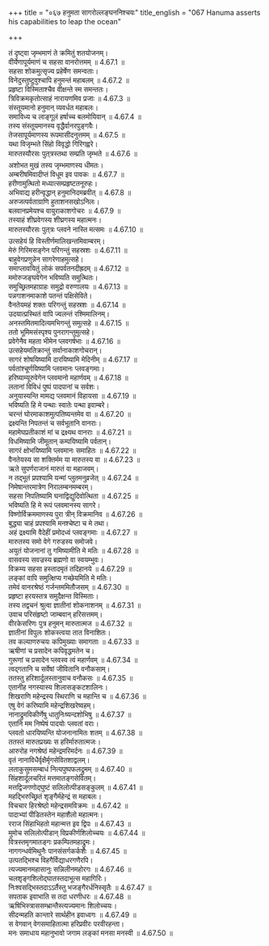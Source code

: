 +++
title = "०६७ हनुमता सागरोल्लङ्घननिश्चयः"
title_english = "067 Hanuma asserts his capabilities to leap the ocean"

+++


  
तं दृष्ट्वा जृम्भमाणं ते क्रमितुं शतयोजनम्।  
वीर्येणापूर्यमाणं च सहसा वानरोत्तमम् ॥ 4.67.1 ॥   
सहसा शोकमुत्सृज्य प्रहेर्षेण समन्वताः।  
विनेदुस्तुष्टुवुश्चापि हनुमन्तं महाबलम् ॥ 4.67.2 ॥   
प्रहृष्टा विस्मिताश्चैव वीक्षन्ते स्म समन्ततः।  
त्रिविक्रमकृतोत्साहं नारायणमिव प्रजाः ॥ 4.67.3 ॥   
संस्तूयमानो हनुमान् व्यवर्धत महाबलः।  
समाविध्य च लाङ्गूलं हर्षाच्च बलमोयिवान् ॥ 4.67.4 ॥   
तस्य संस्तूयमानस्य वृद्धैर्वानरपुङ्गवैः।  
तेजसापूर्यमाणस्य रूपमासीदनुत्तमम् ॥ 4.67.5 ॥   
यथा विजृम्भते सिंहो विवृद्धो गिरिगह्वरे।  
मारुतस्यौरसः पुत्त्रस्तथा सम्प्रति जृम्भते ॥ 4.67.6 ॥   
अशोभत मुखं तस्य जृम्भमाणस्य धीमतः।  
अम्बरीषमिवादीप्तं विधूम इव पावकः ॥ 4.67.7 ॥   
हरीणामुत्थितो मध्यात्सम्प्रहृष्टतनूरुहः।  
अभिवाद्य हरीन्वृद्धान् हनुमानिदमब्रवीत् ॥ 4.67.8 ॥   
अरुजत्पर्वताग्राणि हुताशनसखोऽनिलः।  
बलवानप्रमेयश्च वायुराकाशगोचरः ॥ 4.67.9 ॥   
तस्याहं शीघ्रवेगस्य शीघ्रगस्य महात्मनः।  
मारुतस्यौरसः पुत्त्रः प्लवने नास्ति मत्समः ॥ 4.67.10 ॥   
उत्सहेयं हि विस्तीर्णमालिखन्तमिवाम्बरम्।  
मेरुं गिरिमसङ्गेन परिगन्तुं सहस्रशः ॥ 4.67.11 ॥   
बाहुवेगप्रणुन्नेन सागरेणाहमुत्सहे।  
समाप्लावयितुं लोकं सपर्वतनदीह्रदम् ॥ 4.67.12 ॥   
ममोरुजङ्घवेगेन भविष्यति समुत्थितः।  
समुच्छ्रितमहाग्राहः समुद्रो वरुणालयः ॥ 4.67.13 ॥   
पन्नगाशनमाकाशे पतन्तं पक्षिसेविते।  
वैनतेयमहं शक्तः परिगन्तुं सहस्रशः ॥ 4.67.14 ॥   
उदयात्प्रस्थितं वापि ज्वलन्तं रश्मिमालिनम्।  
अनस्तमितमादित्यमभिगन्तुं समुत्सहे ॥ 4.67.15 ॥   
ततो भूमिमसंस्पृश्य पुनरागन्तुमुत्सहे।  
प्रवेगेनैव महता भीमेन प्लवगर्षभाः ॥ 4.67.16 ॥   
उत्सहेयमतिक्रान्तुं सर्वानाकाशगोचरान्।  
सागरं शोषयिष्यामि दारयिष्यामि मेदिनीम् ॥ 4.67.17 ॥   
पर्वतांश्चूर्णयिष्यामि प्लवमानः प्लवङ्गमाः।  
हरिष्याम्यूरुवेगेन प्लवमानो महार्णवम् ॥ 4.67.18 ॥   
लतानां विविधं पुष्पं पादपानां च सर्वशः।  
अनुयास्यन्ति मामद्य प्लवमानं विहायसा ॥ 4.67.19 ॥   
भविष्यति हि मे पन्थाः स्वातेः पन्था इवाम्बरे।  
चरन्तं घोरमाकाशमुत्पतिष्यन्तमेव वा ॥ 4.67.20 ॥   
द्रक्ष्यन्ति निपतन्तं च सर्वभूतानि वानराः।  
महामेघप्रतीकाशं मां च द्रक्ष्यथ वानराः ॥ 4.67.21 ॥   
विधमिष्यामि जीमूतान् कम्पयिष्यामि पर्वतान्।  
सागरं क्षोभयिष्यामि प्लवमानः समाहितः ॥ 4.67.22 ॥   
वैनतेयस्य सा शक्तिर्मम या मारुतस्य वा ॥ 4.67.23 ॥   
ऋते सुपर्णराजानं मारुतं वा महाजवम्।  
न तद्भूतं प्रपश्यामि यन्मां प्लुतमनुव्रजेत् ॥ 4.67.24 ॥   
निमेषान्तरमात्रेण निरालम्बनमम्बरम्।  
सहसा निपतिष्यामि घनाद्विद्युदिवोत्थिता ॥ 4.67.25 ॥   
भविष्यति हि मे रूपं प्लवमानस्य सागरे।  
विष्णोर्विक्रममाणस्य पुरा त्रीन् विक्रमानिव ॥ 4.67.26 ॥   
बुद्ध्या चाहं प्रपश्यामि मनश्चेष्टा च मे तथा।  
अहं द्रक्ष्यामि वैदेहीं प्रमोदध्वं प्लवङ्गमाः ॥ 4.67.27 ॥   
मारुतस्य समो वेगे गरुडस्य समोजवे।  
अयुतं योजनानां तु गमिष्यामीति मे मतिः ॥ 4.67.28 ॥   
वासवस्य सवज्रस्य ब्रह्मणो वा स्वयम्भुवः।  
विक्रम्य सहसा हस्तादमृतं तदिहानये ॥ 4.67.29 ॥   
लङ्कां वापि समुत्क्षिप्य गच्छेयमिति मे मतिः।  
तमेवं वानरश्रेष्ठं गर्जन्तममितौजसम् ॥ 4.67.30 ॥   
प्रहृष्टा हरयस्तत्र समुदैक्षन्त विस्मिताः।  
तस्य तद्वचनं श्रुत्वा ज्ञातीनां शोकनाशनम् ॥ 4.67.31 ॥   
उवाच परिसंहृष्टो जाम्बवान् हरिसत्तमम्।  
वीरकेसरिणः पुत्र हनुमन् मारुतात्मज ॥ 4.67.32 ॥   
ज्ञातीनां विपुलः शोकस्त्वया तात विनाशितः।  
तव कल्याणरुचयः कपिमुख्याः समागताः ॥ 4.67.33 ॥   
ऋषीणां च प्रसादेन कपिवृद्धमतेन च।  
गुरूणां च प्रसादेन प्लवस्व त्वं महार्णवम् ॥ 4.67.34 ॥   
त्वद्गतानि च सर्वेषां जीवितानि वनौकसाम्।  
ततस्तु हरिशार्दूलस्तानुवाच वनौकसः ॥ 4.67.35 ॥   
एतानीह नगस्यास्य शिलासङ्कटशालिनः।  
शिखराणि महेन्द्रस्य स्थिराणि च महान्ति च ॥ 4.67.36 ॥   
एषु वेगं करिष्यामि महेन्द्रशिखरेष्वहम्।  
नानाद्रुमविकीर्णेषु धातुनिःष्यन्दशोभिषु ॥ 4.67.37 ॥   
एतानि मम निष्पेषं पादयोः प्लवतां वराः।  
प्लवतो धारयिष्यन्ति योजनानामितः शतम् ॥ 4.67.38 ॥   
ततस्तं मारुतप्रख्यः स हरिर्मारुतात्मजः।  
आरुरोह नगश्रेष्ठं महेन्द्रमरिमर्दनः ॥ 4.67.39 ॥   
वृतं नानाविधैर्वृक्षैर्मृगसेवितशाद्वलम्।  
लताकुसुमसम्बाधं नित्यपुष्पफलद्रुमम् ॥ 4.67.40 ॥   
सिंहशार्दूलचरितं मत्तमातङ्गसेवितम्।  
मत्तद्विजगणोद्घुष्टं सलिलोत्पीडसङ्कुलम् ॥ 4.67.41 ॥   
महद्भिरुच्छ्रितं शृङ्गैर्महेन्द्रं स महाबलः।  
विचचार हिरश्रेष्ठो महेन्द्रसमविक्रमः ॥ 4.67.42 ॥   
पादाभ्यां पीडितस्तेन महाशैलो महात्मनः।  
रराज सिंहाभिहतो महान्मत्त इव द्विपः ॥ 4.67.43 ॥   
मुमोच सलिलोत्पीडान् विप्रकीर्णशिलोच्चयः ॥ 4.67.44 ॥   
वित्रस्तमृगमातङ्गः प्रकम्पितमहाद्रुमः।  
नागगन्धर्वमिथुनैः पानसंसर्गकर्कशैः ॥ 4.67.45 ॥   
उत्पतद्भिश्च विहगैर्विद्याधरगणैरपि।  
त्यज्यमानमहासानुः सन्निलीनमहोरगः ॥ 4.67.46 ॥   
चलशृङ्गशिलोद्घातस्तदाभूत्स महागिरिः।  
निःश्वसद्भिस्तदाऽऽर्तैस्तु भजङ्गैरर्धनिस्सृतैः ॥ 4.67.47 ॥   
सपताक इवाभाति स तदा धरणीधरः ॥ 4.67.48 ॥   
ऋषिभिस्त्राससम्भ्रान्तैस्त्यज्यमानः शिलोच्चयः।  
सीदन्महति कान्तारे सार्थहीन इवाध्वगः ॥ 4.67.49 ॥   
स वेगवान् वेगसमाहितात्मा हरिप्रवीरः परवीरहन्ता।  
मनः समाधाय महानुभावो जगाम लङ्कां मनसा मनस्वी ॥ 4.67.50 ॥   
